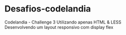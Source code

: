 # Desafios-codelandia
Codelandia - Challenge 3
Utilizando apenas HTML & LESS </br>
Desenvolvendo um layout responsivo com display flex
